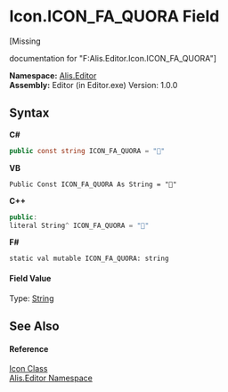 # Icon.ICON_FA_QUORA Field
 

\[Missing <summary> documentation for "F:Alis.Editor.Icon.ICON_FA_QUORA"\]

**Namespace:**&nbsp;<a href="b150ade4-39de-a232-5f06-d3cdc1b2c538">Alis.Editor</a><br />**Assembly:**&nbsp;Editor (in Editor.exe) Version: 1.0.0

## Syntax

**C#**<br />
``` C#
public const string ICON_FA_QUORA = ""
```

**VB**<br />
``` VB
Public Const ICON_FA_QUORA As String = ""
```

**C++**<br />
``` C++
public:
literal String^ ICON_FA_QUORA = ""
```

**F#**<br />
``` F#
static val mutable ICON_FA_QUORA: string
```


#### Field Value
Type: <a href="https://docs.microsoft.com/dotnet/api/system.string" target="_blank">String</a>

## See Also


#### Reference
<a href="cc0f883c-67f8-f772-c6d7-a60b129f22a7">Icon Class</a><br /><a href="b150ade4-39de-a232-5f06-d3cdc1b2c538">Alis.Editor Namespace</a><br />
